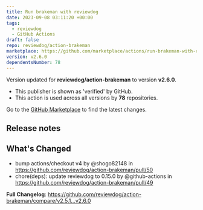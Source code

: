 ```yaml
---
title: Run brakeman with reviewdog
date: 2023-09-08 03:11:20 +00:00
tags:
  - reviewdog
  - GitHub Actions
draft: false
repo: reviewdog/action-brakeman
marketplace: https://github.com/marketplace/actions/run-brakeman-with-reviewdog
version: v2.6.0
dependentsNumber: 78
---
```



Version updated for **reviewdog/action-brakeman** to version **v2.6.0**.
- This publisher is shown as 'verified' by GitHub.
- This action is used across all versions by **78** repositories.

Go to the [GitHub Marketplace](https://github.com/marketplace/actions/run-brakeman-with-reviewdog) to find the latest changes.

## Release notes

## What's Changed
* bump actions/checkout v4 by @shogo82148 in https://github.com/reviewdog/action-brakeman/pull/50
* chore(deps): update reviewdog to 0.15.0 by @github-actions in https://github.com/reviewdog/action-brakeman/pull/49


**Full Changelog**: https://github.com/reviewdog/action-brakeman/compare/v2.5.1...v2.6.0
